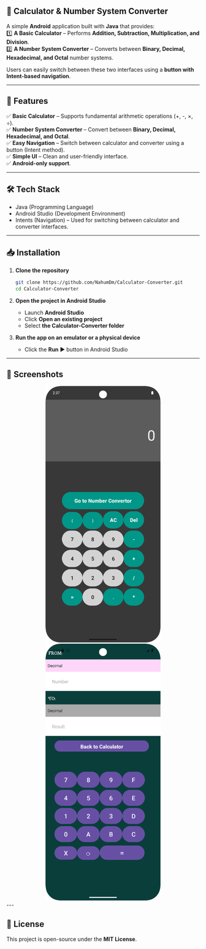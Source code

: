 
 ## 🔢 Calculator & Number System Converter  

A simple **Android** application built with **Java** that provides:  
1️⃣ **A Basic Calculator** – Performs **Addition, Subtraction, Multiplication, and Division**.  
2️⃣ **A Number System Converter** – Converts between **Binary, Decimal, Hexadecimal, and Octal** number systems.  

Users can easily switch between these two interfaces using a **button with Intent-based navigation**.

---

 ## 🚀 Features 

✅ **Basic Calculator** – Supports fundamental arithmetic operations (+, -, ×, ÷).  
✅ **Number System Converter** – Convert between **Binary, Decimal, Hexadecimal, and Octal**.  
✅ **Easy Navigation** – Switch between calculator and converter using a button (Intent method).  
✅ **Simple UI** – Clean and user-friendly interface.  
✅ **Android-only support**.  

---

## 🛠️ Tech Stack  

- Java (Programming Language)  
- Android Studio (Development Environment)  
- Intents (Navigation) – Used for switching between calculator and converter interfaces.  

---

 ## 📥 Installation  

1. **Clone the repository** 
   ```bash
   git clone https://github.com/NahumDm/Calculator-Converter.git
   cd Calculator-Converter
   ```

2. **Open the project in Android Studio**
   - Launch **Android Studio**
   - Click **Open an existing project**
   - Select **the Calculator-Converter folder**  

3. **Run the app on an emulator or a physical device**  
   - Click the **Run** ▶️ button in Android Studio  

---

## 📸 Screenshots  
<div align="center"> 
<img src="screenshots/Calculator.png" alt="Calculator UI" width="300";>
<img src= "screenshots/Converter.png" alt="Converter UI" width="300";>
</div> 
---

## 📝 License  
This project is open-source under the **MIT License**.  

